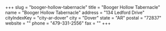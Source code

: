 +++
slug = "booger-hollow-tabernacle"
title = "Booger Hollow Tabernacle"
name = "Booger Hollow Tabernacle"
address = "134 Ledford Drive"
cityIndexKey = "city-ar-dover"
city = "Dover"
state = "AR"
postal = "72837"
website = ""
phone = "479-331-2556"
fax = ""
+++

